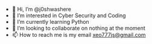 - 👋 Hi, I’m @j0shwashere
- 👀 I’m interested in Cyber Security and Coding
- 🌱 I’m currently learning Python
- 💞️ I’m looking to collaborate on nothing at the moment
- 📫 How to reach me is my email xeo777js@gmail.com

<!---
j0shwashere/j0shwashere is a ✨ special ✨ repository because its `README.md` (this file) appears on your GitHub profile.
You can click the Preview link to take a look at your changes.
--->
